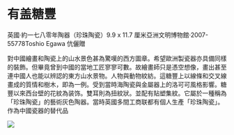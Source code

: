 # 有盖糖豐  

英國·約一七八零年陶器（珍珠陶瓷）9.9 x 11.7 厘米亞洲文明博物館·2007- 55778Toshio Egawa 伉儷贈  

對中國繪畫和陶瓷上的山水景色甚為驚嘆的西方圖章。希望歐洲製瓷器亦具備同樣的裝飾。但畢竟曾到中國的當地工匠寥寥可數。故繪畫師只是憑空想像，畫出甚至連中國人也能以辨認的東方山水景物。人物與動物紋紡。這糖豐上以線條和交叉線畫成的質情和樹木，即為一例。受到當時海陶瓷與金屬器上的洛可可風格影響。糖豐以來西台壁的花紋為装饰。雙耳則為扭紋狀。並配有貼塑集紋。它屬於一種稱為「珍珠陶瓷」的藝術灰色陶器。當時英國多間工商联都有個人生產「珍珠陶瓷」。作為中國瓷器的替代品  

![](https://cdn-mineru.openxlab.org.cn/result/2025-07-27/26ec8c02-599c-4b79-9876-e092d6287e02/40554ad1ca035be3df5131d14eabe6e47575b0aea90505f175412ce22875590b.jpg)